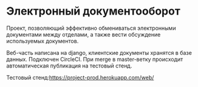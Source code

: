 # Электронный документооборот
Проект, позволяющий эффективно обмениваться электронными документами между отделами, а также вести обсуждение используемых документов.

Веб-часть написана на django, клиентские документы хранятся в базе данных. Подключен CircleCI. При merge в master-ветку происходит автоматическая публикация на тестовый стенд.

Тестовый стенд:https://project-prod.herokuapp.com/web/
